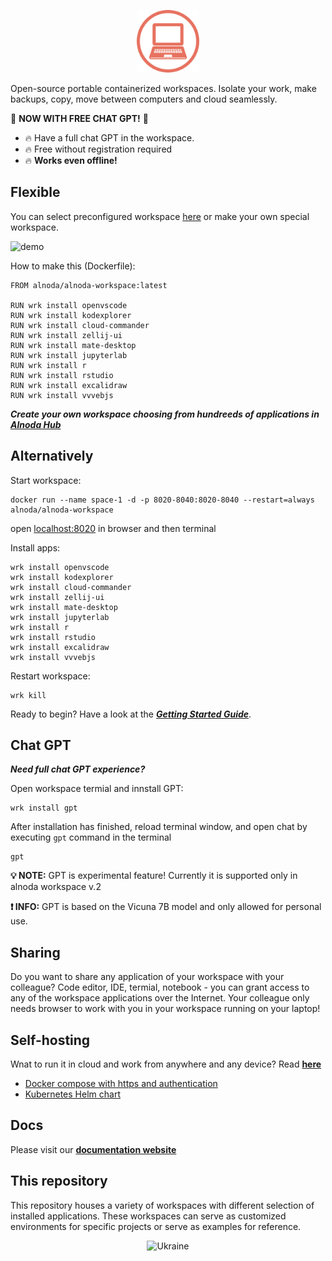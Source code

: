 <p align="center">
  <img src="img/alnoda-red.svg" alt="Alnoda logo" width="100">
</p> 

Open-source portable containerized workspaces. Isolate your work, make backups, copy, move between computers and cloud seamlessly.  

🚀 __NOW WITH FREE CHAT GPT!__ 🚀   

- 🔥 Have a full chat GPT in the workspace. 
- 🔥 Free without registration required
- 🔥 __Works even offline!__   

## Flexible

You can select preconfigured workspace [here](https://alnoda.org/registry/workspaces/) or make your own special workspace.  

![demo](img/wrk-demo.gif)

How to make this (Dockerfile): 

```
FROM alnoda/alnoda-workspace:latest

RUN wrk install openvscode
RUN wrk install kodexplorer
RUN wrk install cloud-commander
RUN wrk install zellij-ui
RUN wrk install mate-desktop
RUN wrk install jupyterlab
RUN wrk install r
RUN wrk install rstudio
RUN wrk install excalidraw
RUN wrk install vvvebjs
```

__*Create your own workspace choosing from hundreeds of applications in [Alnoda Hub](https://alnoda.org/)*__ 

## Alternatively 

Start workspace: 

```
docker run --name space-1 -d -p 8020-8040:8020-8040 --restart=always alnoda/alnoda-workspace
```

open [localhost:8020](http://localhost:8020) in browser and then terminal

Install apps: 

```
wrk install openvscode
wrk install kodexplorer
wrk install cloud-commander
wrk install zellij-ui
wrk install mate-desktop
wrk install jupyterlab
wrk install r
wrk install rstudio
wrk install excalidraw
wrk install vvvebjs
```

Restart workspace:

```
wrk kill
```

Ready to begin? Have a look at the [__*Getting Started Guide*__](https://docs.alnoda.org/get-started/launch-workspace/).

## Chat GPT 

__*Need full chat GPT experience?*__ 

Open workspace termial and innstall GPT: 

```
wrk install gpt
```

After installation has finished, reload terminal window, and open chat by executing `gpt` command in the terminal 

```
gpt
```

__💡 NOTE:__ GPT is experimental feature! Currently it is supported only in alnoda workspace v.2   

__❗ INFO:__ GPT is based on the Vicuna 7B model and only allowed for personal use. 

## Sharing 

Do you want to share any application of your workspace with your colleague? Code editor, IDE, termial, notebook - you can grant access to any of the workspace 
applications over the Internet. Your colleague only needs browser to work with you in your workspace running on your laptop! 

## Self-hosting 

Wnat to run it in cloud and work from anywhere and any device? Read [__here__](https://docs.alnoda.org/user-guide/cloud-deployment/server/)

- [Docker compose with https and authentication](https://github.com/bluxmit/wrk-compose)   
- [Kubernetes Helm chart](https://github.com/bluxmit/alnoda-charts)

## Docs

Please visit our [**documentation website**](https://docs.alnoda.org)

## This repository

This repository houses a variety of workspaces with different selection of installed applications. These workspaces can serve as customized environments 
for specific projects or serve as examples for reference.


<p align="center">
  <img src="img/stand_with_ukraine.png" alt="Ukraine" width="250">
</p> 
